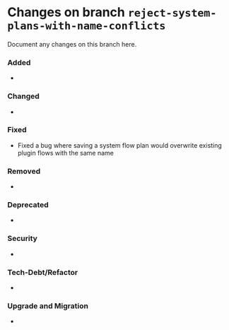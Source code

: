 # Changes on branch `reject-system-plans-with-name-conflicts`
Document any changes on this branch here.
### Added
- 

### Changed
- 

### Fixed
- Fixed a bug where saving a system flow plan would overwrite existing plugin flows with the same name

### Removed
- 

### Deprecated
- 

### Security
- 

### Tech-Debt/Refactor
- 

### Upgrade and Migration
- 
